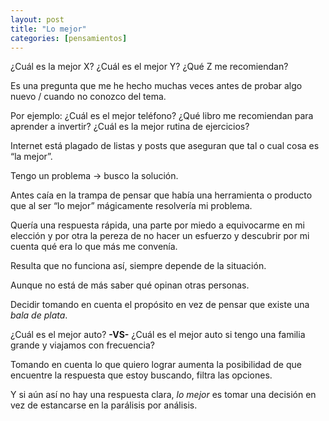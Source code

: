 ```yaml
---
layout: post
title: "Lo mejor"
categories: [pensamientos]
---
```


¿Cuál es la mejor X?
¿Cuál es el mejor Y?
¿Qué Z me recomiendan?

Es una pregunta que me he hecho muchas veces antes de probar algo nuevo / cuando no conozco del tema.

Por ejemplo: ¿Cuál es el mejor teléfono? ¿Qué libro me recomiendan para aprender a invertir? ¿Cuál es la mejor rutina de ejercicios?

Internet está plagado de listas y posts que aseguran que tal o cual cosa es “la mejor”.

Tengo un problema -> busco la solución.

Antes caía en la trampa de pensar que había una herramienta o producto que al ser “lo mejor” mágicamente resolvería mi problema.

Quería una respuesta rápida, una parte por miedo a equivocarme en mi elección y por otra la pereza de no hacer un esfuerzo y descubrir por mi cuenta qué era lo que más me convenía.

Resulta que no funciona así, siempre depende de la situación.

Aunque no está de más saber qué opinan otras personas.

Decidir tomando en cuenta el propósito en vez de pensar que existe una *bala de plata*.

¿Cuál es el mejor auto? **-VS-** ¿Cuál es el mejor auto si tengo una familia grande y viajamos con frecuencia?

Tomando en cuenta lo que quiero lograr aumenta la posibilidad de que encuentre la respuesta que estoy buscando, filtra las opciones.

Y si aún así no hay una respuesta clara, *lo mejor* es tomar una decisión en vez de estancarse en la parálisis por análisis.